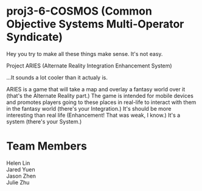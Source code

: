 proj3-6-COSMOS (Common Objective Systems Multi-Operator Syndicate)
==============
  Hey you try to make all these things make sense. It's not easy.
  
Project ARIES (Alternate Reality Integration Enhancement System)

...It sounds a lot cooler than it actualy is.

ARIES is a game that will take a map and overlay a fantasy world over it (that's the Alternate Reality part.) The game is intended for mobile devices and promotes players going to these places in real-life to interact with them in the fantasy world (there's your Integration.) It's should be more interesting than real life (Enhancement! That was weak, I know.) It's a system (there's your System.) 


Team Members
==============
Helen Lin<br>
Jared Yuen<br>
Jason Zhen<br>
Julie Zhu
